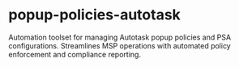 # popup-policies-autotask
Automation toolset for managing Autotask popup policies and PSA configurations. Streamlines MSP operations with automated policy enforcement and compliance reporting.
